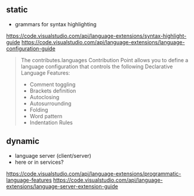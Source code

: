 ## static

- grammars for syntax highlighting

https://code.visualstudio.com/api/language-extensions/syntax-highlight-guide
https://code.visualstudio.com/api/language-extensions/language-configuration-guide

> The contributes.languages Contribution Point allows you to define a language configuration that controls the following Declarative Language Features:
>
> - Comment toggling
> - Brackets definition
> - Autoclosing
> - Autosurrounding
> - Folding
> - Word pattern
> - Indentation Rules

## dynamic

- language server (client/server)
- here or in services?

https://code.visualstudio.com/api/language-extensions/programmatic-language-features
https://code.visualstudio.com/api/language-extensions/language-server-extension-guide
